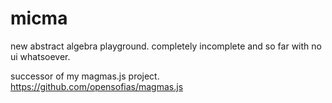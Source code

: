 # micma
new abstract algebra playground. completely incomplete and so far with no ui whatsoever.

successor of my magmas.js project. https://github.com/opensofias/magmas.js
